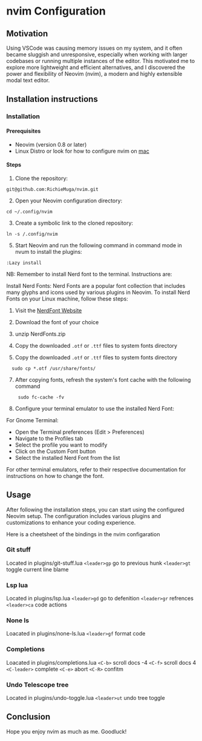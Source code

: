 # nvim Configuration

## Motivation
Using VSCode was causing memory issues on my system, and it often became sluggish and unresponsive, especially when working with larger codebases or running multiple instances of the editor. This motivated me to explore more lightweight and efficient alternatives, and I discovered the power and flexibility of Neovim (nvim), a modern and highly extensible modal text editor.

## Installation instructions

### Installation
#### Prerequisites

* Neovim (version 0.8 or later)
* Linux Distro or look for how to configure nvim on [mac](https://medium.com/@agaro1121/neovim-config-from-scratch-on-osx-f6639a6a8584)

#### Steps

1. Clone the repository:
```
git@github.com:RichieMuga/nvim.git
```
2. Open your Neovim configuration directory:
```
cd ~/.config/nvim
```
3. Create a symbolic link to the cloned repository:
```
ln -s /.config/nvim
```
5. Start Neovim and run the following command in command mode in nvum to install the plugins:
```
:Lazy install
```

NB: Remember to install Nerd font to the terminal.
Instructions are:

Install Nerd Fonts:
Nerd Fonts are a popular font collection that includes many glyphs and icons used by various plugins in Neovim. To install Nerd Fonts on your Linux machine, follow these steps:
1. Visit the [NerdFont Website](https://www.nerdfonts.com/font-downloads)
2. Download the font of your choice
3. unzip NerdFonts.zip
4. Copy the downloaded `.otf` or `.ttf` files to system fonts directory
  
6. Copy the downloaded `.otf` or `.ttf` files to system fonts directory
  ```
    sudo cp *.otf /usr/share/fonts/
  ```
7. After copying fonts, refresh the system's font cache with the following command
   ```
    sudo fc-cache -fv
   ```
8. Configure your terminal emulator to use the installed Nerd Font:

For Gnome Terminal:
  
  * Open the Terminal preferences (Edit > Preferences)
  * Navigate to the Profiles tab
  * Select the profile you want to modify
  * Click on the Custom Font button
  * Select the installed Nerd Font from the list


For other terminal emulators, refer to their respective documentation for instructions on how to change the font.


## Usage
After following the installation steps, you can start using the configured Neovim setup. The configuration includes various plugins and customizations to enhance your coding experience.

Here is a cheetsheet of the bindings in the nvim configaration
### Git stuff
Located in plugins/git-stuff.lua
``` <leader>gp ``` go to previous hunk
``` <leader>gt ``` toggle current line blame

### Lsp lua
Located in plugins/lsp.lua
``` <leader>gd ``` go to defenition
``` <leader>gr ``` refrences
``` <leader>ca ``` code actions

### None ls
Loacated in plugins/none-ls.lua
``` <leader>gf ``` format code

### Completions
Loacated in plugins/completions.lua
``` <C-b> ``` scroll docs -4
``` <C-f> ``` scroll docs 4
``` <C-leader> ``` complete
``` <C-e> ```  abort
``` <C-R> ``` confitm

### Undo Telescope tree
Located in plugins/undo-toggle.lua
``` <leader>ut ``` undo tree toggle


## Conclusion
Hope you enjoy nvim as much as me. Goodluck!
